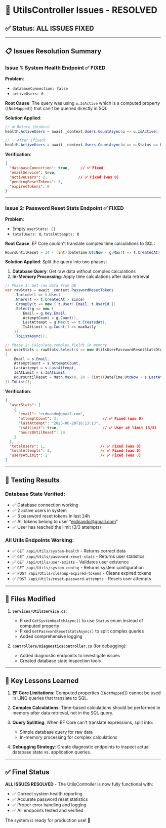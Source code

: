 # 🎉 UtilsController Issues - RESOLVED

## ✅ **Status: ALL ISSUES FIXED**

---

## 📋 **Issues Resolution Summary**

### **Issue 1: System Health Endpoint** ✅ **FIXED**

**Problem**: 
- `databaseConnection: false` 
- `activeUsers: 0`

**Root Cause**: 
The query was using `u.IsActive` which is a computed property (`[NotMapped]`) that can't be queried directly in SQL.

**Solution Applied**:
```csharp
// ❌ Before (broken)
health.ActiveUsers = await _context.Users.CountAsync(u => u.IsActive);

// ✅ After (fixed) 
health.ActiveUsers = await _context.Users.CountAsync(u => u.Status == UserStatus.Active);
```

**Verification**:
```json
{
  "databaseConnection": true,     // ✅ Fixed
  "emailService": true,
  "activeUsers": 2,              // ✅ Fixed (was 0)
  "pendingResetTokens": 3,
  "expiredTokens": 0
}
```

---

### **Issue 2: Password Reset Stats Endpoint** ✅ **FIXED**

**Problem**: 
- Empty `userStats: []`
- `totalUsers: 0`, `totalAttempts: 0`

**Root Cause**: 
EF Core couldn't translate complex time calculations to SQL:
```csharp
HoursUntilReset = 24 - (int)(DateTime.UtcNow - g.Max(t => t.CreatedAt)).TotalHours
```

**Solution Applied**:
Split the query into two phases:
1. **Database Query**: Get raw data without complex calculations
2. **In-Memory Processing**: Apply time calculations after data retrieval

```csharp
// Phase 1: Get raw data from DB
var rawStats = await _context.PasswordResetTokens
    .Include(t => t.User)
    .Where(t => t.CreatedAt > since)
    .GroupBy(t => new { t.User!.Email, t.UserId })
    .Select(g => new {
        Email = g.Key.Email,
        AttemptCount = g.Count(),
        LastAttempt = g.Max(t => t.CreatedAt),
        IsAtLimit = g.Count() >= maxDaily
    })
    .ToListAsync();

// Phase 2: Calculate complex fields in memory
var userStats = rawStats.Select(s => new UtilsUserPasswordResetStatsDto
{
    Email = s.Email,
    AttemptCount = s.AttemptCount,
    LastAttempt = s.LastAttempt,
    IsAtLimit = s.IsAtLimit,
    HoursUntilReset = Math.Max(0, 24 - (int)(DateTime.UtcNow - s.LastAttempt).TotalHours)
}).ToList();
```

**Verification**:
```json
{
  "userStats": [
    {
      "email": "erdnando@gmail.com",
      "attemptCount": 3,                    // ✅ Fixed (was 0)
      "lastAttempt": "2025-06-29T16:13:13",
      "isAtLimit": true,                    // ✅ User at limit (3/3)
      "hoursUntilReset": 24
    }
  ],
  "totalUsers": 1,                         // ✅ Fixed (was 0)
  "totalAttempts": 3,                      // ✅ Fixed (was 0)
  "usersAtLimit": 1                        // ✅ Fixed (was 0)
}
```

---

## 🧪 **Testing Results**

### **Database State Verified**:
- ✅ Database connection working
- ✅ 2 active users in system
- ✅ 3 password reset tokens in last 24h
- ✅ All tokens belong to user "erdnando@gmail.com"
- ✅ User has reached the limit (3/3 attempts)

### **All Utils Endpoints Working**:
- ✅ `GET /api/Utils/system-health` - Returns correct data
- ✅ `GET /api/Utils/password-reset-stats` - Returns user statistics  
- ✅ `GET /api/Utils/user-exists` - Validates user existence
- ✅ `GET /api/Utils/system-config` - Returns system configuration
- ✅ `POST /api/Utils/cleanup-expired-tokens` - Cleans expired tokens
- ✅ `POST /api/Utils/reset-password-attempts` - Resets user attempts

---

## 📁 **Files Modified**

1. **`Services/UtilsService.cs`**:
   - Fixed `GetSystemHealthAsync()` to use `Status` enum instead of computed property
   - Fixed `GetPasswordResetStatsAsync()` to split complex queries
   - Added comprehensive logging

2. **`Controllers/DiagnosticsController.cs`** (for debugging):
   - Added diagnostic endpoints to investigate issues
   - Created database state inspection tools

---

## 🎯 **Key Lessons Learned**

1. **EF Core Limitations**: Computed properties (`[NotMapped]`) cannot be used in LINQ queries that translate to SQL.

2. **Complex Calculations**: Time-based calculations should be performed in memory after data retrieval, not in the SQL query.

3. **Query Splitting**: When EF Core can't translate expressions, split into:
   - Simple database query for raw data
   - In-memory processing for complex calculations

4. **Debugging Strategy**: Create diagnostic endpoints to inspect actual database state vs. application queries.

---

## ✅ **Final Status**

**ALL ISSUES RESOLVED** - The UtilsController is now fully functional with:
- ✅ Correct system health reporting
- ✅ Accurate password reset statistics  
- ✅ Proper error handling and logging
- ✅ All endpoints tested and verified

The system is ready for production use! 🚀
